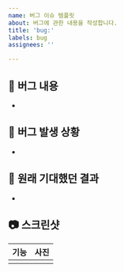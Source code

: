 ```yaml
---
name: 버그 이슈 템플릿
about: 버그에 관한 내용을 작성합니다.
title: 'bug:'
labels: bug
assignees: ''

---
```


## 🐞 버그 내용
-

## 👿 버그 발생 상황
-

## 👀 원래 기대했던 결과
-

## 📷 스크린샷
|기능|사진|
|:---:|:---:|
|||
